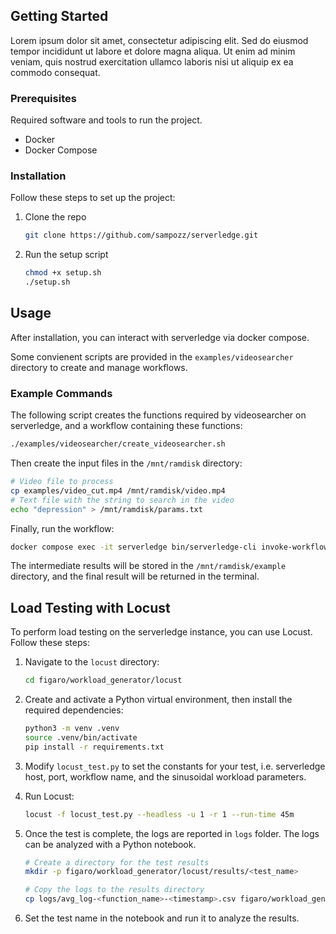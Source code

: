 <!-- GETTING STARTED -->
## Getting Started

Lorem ipsum dolor sit amet, consectetur adipiscing elit. Sed do eiusmod tempor incididunt ut labore et dolore magna aliqua. Ut enim ad minim veniam, quis nostrud exercitation ullamco laboris nisi ut aliquip ex ea commodo consequat.

### Prerequisites

Required software and tools to run the project.
- Docker
- Docker Compose

### Installation

Follow these steps to set up the project:

1. Clone the repo
   ```sh
   git clone https://github.com/sampozz/serverledge.git
   ```
2. Run the setup script
   ```sh
   chmod +x setup.sh
   ./setup.sh
   ```

## Usage

After installation, you can interact with serverledge via docker compose.

Some convienent scripts are provided in the `examples/videosearcher` directory to create and manage workflows.

### Example Commands

The following script creates the functions required by videosearcher on serverledge, and a workflow containing these functions:

```sh
./examples/videosearcher/create_videosearcher.sh
```

Then create the input files in the `/mnt/ramdisk` directory:

```sh
# Video file to process
cp examples/video_cut.mp4 /mnt/ramdisk/video.mp4 
# Text file with the string to search in the video
echo "depression" > /mnt/ramdisk/params.txt
```

Finally, run the workflow:

```sh
docker compose exec -it serverledge bin/serverledge-cli invoke-workflow -f videosearcher_0 -p "dir:example"
```

The intermediate results will be stored in the `/mnt/ramdisk/example` directory, and the final result will be returned in the terminal.

## Load Testing with Locust

To perform load testing on the serverledge instance, you can use Locust. Follow these steps:

1. Navigate to the `locust` directory:
   ```sh
   cd figaro/workload_generator/locust
   ```

2. Create and activate a Python virtual environment, then install the required dependencies:
   ```sh
   python3 -m venv .venv
   source .venv/bin/activate
   pip install -r requirements.txt
   ```

3. Modify `locust_test.py` to set the constants for your test, i.e. serverledge host, port, workflow name, and the sinusoidal workload parameters.

4. Run Locust:
   ```sh
   locust -f locust_test.py --headless -u 1 -r 1 --run-time 45m
   ```

5. Once the test is complete, the logs are reported in `logs` folder. The logs can be analyzed with a Python notebook.

   ```sh
   # Create a directory for the test results
   mkdir -p figaro/workload_generator/locust/results/<test_name>

   # Copy the logs to the results directory
   cp logs/avg_log-<function_name>-<timestamp>.csv figaro/workload_generator/locust/results/<test_name>/avg_log.csv
   ```

6. Set the test name in the notebook and run it to analyze the results.
